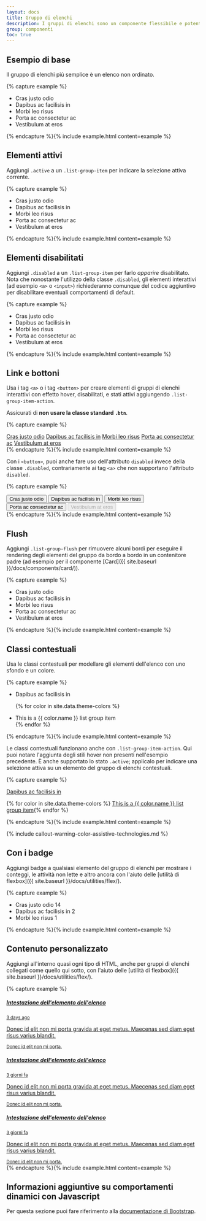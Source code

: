 ```yaml
---
layout: docs
title: Gruppo di elenchi
description: I gruppi di elenchi sono un componente flessibile e potente per la visualizzazione di una serie di contenuti.
group: componenti
toc: true
---
```


## Esempio di base

Il gruppo di elenchi più semplice è un elenco non ordinato.

{% capture example %}
<ul class="list-group">
  <li class="list-group-item">Cras justo odio</li>
  <li class="list-group-item">Dapibus ac facilisis in</li>
  <li class="list-group-item">Morbi leo risus</li>
  <li class="list-group-item">Porta ac consectetur ac</li>
  <li class="list-group-item">Vestibulum at eros</li>
</ul>
{% endcapture %}{% include example.html content=example %}

## Elementi attivi

Aggiungi `.active` a un `.list-group-item` per indicare la selezione attiva corrente.

{% capture example %}
<ul class="list-group">
  <li class="list-group-item">Cras justo odio</li>
  <li class="list-group-item active">Dapibus ac facilisis in</li>
  <li class="list-group-item">Morbi leo risus</li>
  <li class="list-group-item">Porta ac consectetur ac</li>
  <li class="list-group-item">Vestibulum at eros</li>
</ul>
{% endcapture %}{% include example.html content=example %}

## Elementi disabilitati

Aggiungi `.disabled` a un `.list-group-item` per farlo _apparire_ disabilitato.
Nota che nonostante l'utilizzo della classe `.disabled`, gli elementi interattivi (ad esempio `<a>` o `<input>`)
richiederanno comunque del codice aggiuntivo per disabilitare eventuali comportamenti di default.

{% capture example %}
<ul class="list-group">
  <li class="list-group-item disabled">Cras justo odio</li>
  <li class="list-group-item">Dapibus ac facilisis in</li>
  <li class="list-group-item">Morbi leo risus</li>
  <li class="list-group-item">Porta ac consectetur ac</li>
  <li class="list-group-item">Vestibulum at eros</li>
</ul>
{% endcapture %}{% include example.html content=example %}

## Link e bottoni

Usa i tag `<a>` o i tag `<button>` per creare elementi di gruppi di elenchi interattivi con effetto hover, disabilitati,
e stati attivi aggiungendo `.list-group-item-action`.

Assicurati di **non usare la classe standard `.btn`**.

{% capture example %}
<div class="list-group">
  <a href="#" class="list-group-item list-group-item-action active">Cras justo odio</a>
  <a href="#" class="list-group-item list-group-item-action">Dapibus ac facilisis in</a>
  <a href="#" class="list-group-item list-group-item-action">Morbi leo risus</a>
  <a href="#" class="list-group-item list-group-item-action">Porta ac consectetur ac</a>
  <a href="#" class="list-group-item list-group-item-action disabled">Vestibulum at eros</a>
</div>
{% endcapture %}{% include example.html content=example %}

Con i `<button>`, puoi anche fare uso dell'attributo `disabled` invece della classe `.disabled`, contrariamente ai tag
`<a>` che non supportano l'attributo `disabled`.

{% capture example %}
<div class="list-group">
  <button type="button" class="list-group-item list-group-item-action active">
    Cras justo odio
  </button>
  <button type="button" class="list-group-item list-group-item-action">Dapibus ac facilisis in</button>
  <button type="button" class="list-group-item list-group-item-action">Morbi leo risus</button>
  <button type="button" class="list-group-item list-group-item-action">Porta ac consectetur ac</button>
  <button type="button" class="list-group-item list-group-item-action" disabled>Vestibulum at eros</button>
</div>
{% endcapture %}{% include example.html content=example %}

## Flush

Aggiungi `.list-group-flush` per rimuovere alcuni bordi per eseguire il rendering degli elementi del gruppo da bordo a
bordo in un contenitore padre (ad esempio per il componente [Card]({{ site.baseurl }}/docs/components/card/)).

{% capture example %}
<ul class="list-group list-group-flush">
  <li class="list-group-item">Cras justo odio</li>
  <li class="list-group-item">Dapibus ac facilisis in</li>
  <li class="list-group-item">Morbi leo risus</li>
  <li class="list-group-item">Porta ac consectetur ac</li>
  <li class="list-group-item">Vestibulum at eros</li>
</ul>
{% endcapture %}{% include example.html content=example %}

## Classi contestuali

Usa le classi contestuali per modellare gli elementi dell'elenco con uno sfondo e un colore.

{% capture example %}
<ul class="list-group">
  <li class="list-group-item">Dapibus ac facilisis in</li>

  {% for color in site.data.theme-colors %}
  <li class="list-group-item list-group-item-{{ color.name }}">This is a {{ color.name }} list group item</li>{% endfor %}
</ul>
{% endcapture %}{% include example.html content=example %}

Le classi contestuali funzionano anche con `.list-group-item-action`. Qui puoi notare l'aggiunta degli stili hover non
presenti nell'esempio precedente. È anche supportato lo stato `.active`; applicalo per indicare una selezione attiva
su un elemento del gruppo di elenchi contestuali.

{% capture example %}
<div class="list-group">
  <a href="#" class="list-group-item list-group-item-action">Dapibus ac facilisis in</a>

  {% for color in site.data.theme-colors %}
  <a href="#" class="list-group-item list-group-item-action list-group-item-{{ color.name }}">This is a {{ color.name }} list group item</a>{% endfor %}
</div>
{% endcapture %}{% include example.html content=example %}

{% include callout-warning-color-assistive-technologies.md %}

## Con i badge

Aggiungi badge a qualsiasi elemento del gruppo di elenchi per mostrare i conteggi, le attività non lette e altro ancora
con l'aiuto delle [utilità di flexbox]({{ site.baseurl }}/docs/utilities/flex/).

{% capture example %}
<ul class="list-group">
  <li class="list-group-item d-flex justify-content-between align-items-center">
    Cras justo odio
    <span class="badge badge-primary badge-pill">14</span>
  </li>
  <li class="list-group-item d-flex justify-content-between align-items-center">
    Dapibus ac facilisis in
    <span class="badge badge-primary badge-pill">2</span>
  </li>
  <li class="list-group-item d-flex justify-content-between align-items-center">
    Morbi leo risus
    <span class="badge badge-primary badge-pill">1</span>
  </li>
</ul>
{% endcapture %}{% include example.html content=example %}

## Contenuto personalizzato

Aggiungi all'interno quasi ogni tipo di HTML, anche per gruppi di elenchi collegati come quello qui sotto, con l'aiuto
delle [utilità di flexbox]({{ site.baseurl }}/docs/utilities/flex/).

{% capture example %}
<div class="list-group">
  <a href="#" class="list-group-item list-group-item-action flex-column align-items-start active">
    <div class="d-flex w-100 justify-content-between">
      <h5 class="mb-1">Intestazione dell'elemento dell'elenco</h5>
      <small>3 days ago</small>
    </div>
    <p class="mb-1">Donec id elit non mi porta gravida at eget metus. Maecenas sed diam eget risus varius blandit.</p>
    <small>Donec id elit non mi porta.</small>
  </a>
  <a href="#" class="list-group-item list-group-item-action flex-column align-items-start">
    <div class="d-flex w-100 justify-content-between">
      <h5 class="mb-1">Intestazione dell'elemento dell'elenco</h5>
      <small class="text-muted">3 giorni fa</small>
    </div>
    <p class="mb-1">Donec id elit non mi porta gravida at eget metus. Maecenas sed diam eget risus varius blandit.</p>
    <small class="text-muted">Donec id elit non mi porta.</small>
  </a>
  <a href="#" class="list-group-item list-group-item-action flex-column align-items-start">
    <div class="d-flex w-100 justify-content-between">
      <h5 class="mb-1">Intestazione dell'elemento dell'elenco</h5>
      <small class="text-muted">3 giorni fa</small>
    </div>
    <p class="mb-1">Donec id elit non mi porta gravida at eget metus. Maecenas sed diam eget risus varius blandit.</p>
    <small class="text-muted">Donec id elit non mi porta.</small>
  </a>
</div>
{% endcapture %}{% include example.html content=example %}

## Informazioni aggiuntive su comportamenti dinamici con Javascript

Per questa sezione puoi fare riferimento alla [documentazione di Bootstrap](https://getbootstrap.com/docs/4.0/components/list-group/#javascript-behavior).
